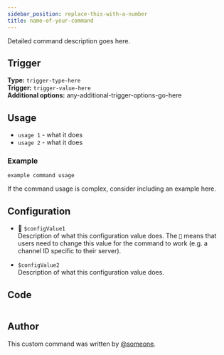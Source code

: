 ```yaml
---
sidebar_position: replace-this-with-a-number
title: name-of-your-command
---
```


Detailed command description goes here.

## Trigger

**Type:** `trigger-type-here`<br />
**Trigger:** `trigger-value-here`<br />
**Additional options:** any-additional-trigger-options-go-here

## Usage

- `usage 1` - what it does
- `usage 2` - what it does

### Example

```
example command usage
```

If the command usage is complex, consider including an example here.

## Configuration

- 📌 `$configValue1`<br />
  Description of what this configuration value does. The `📌` means that users need to change this value for the command to work (e.g. a channel ID specific to their server).

- `$configValue2`<br />
  Description of what this configuration value does.

## Code

```go file=../../../../src/path/to/file

```

## Author

This custom command was written by [@someone](https://github.com/someone).
